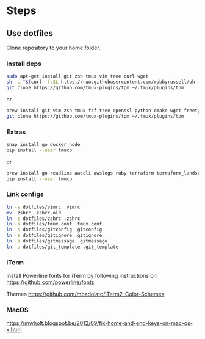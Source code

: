 # Steps

## Use dotfiles

Clone repository to your home folder.

### Install deps

```bash
sudo apt-get install git zsh tmux vim tree curl wget
sh -c "$(curl -fsSL https://raw.githubusercontent.com/robbyrussell/oh-my-zsh/master/tools/install.sh)"
git clone https://github.com/tmux-plugins/tpm ~/.tmux/plugins/tpm
```

or

```bash
brew install git vim zsh tmux fzf tree openssl python cmake wget freetype
git clone https://github.com/tmux-plugins/tpm ~/.tmux/plugins/tpm
```

### Extras

```bash
snap install go docker node
pip install --user tmuxp
```

or

```bash
brew install go readline awscli awslogs ruby terraform terraform_landscape composer jmeter lua jq dep node youtube-dl
pip install --user tmuxp
```

### Link configs

```bash
ln -s dotfiles/vimrc .vimrc
mv .zshrc .zshrc.old
ln -s dotfiles/zshrc .zshrc
ln -s dotfiles/tmux.conf .tmux.conf
ln -s dotfiles/gitconfig .gitconfig
ln -s dotfiles/gitignore .gitignore
ln -s dotfiles/gitmessage .gitmessage
ln -s dotfiles/git_template .git_template
```

### iTerm

Install Powerline fonts for iTerm by following instructions on https://github.com/powerline/fonts

Themes https://github.com/mbadolato/iTerm2-Color-Schemes

### MacOS

https://mwholt.blogspot.be/2012/09/fix-home-and-end-keys-on-mac-os-x.html
